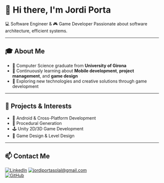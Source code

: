 # 👋 Hi there, I'm Jordi Porta

💻 Software Engineer  &  🎮 Game Developer
Passionate about software architecture, efficient systems.

---

## 🎓 About Me
- 📍 Computer Science graduate from **University of Girona**
- 🌱 Continuously learning about **Mobile development**, **project management**, and **game design**
- 🧠 Exploring new technologies and creative solutions through game development

---

## 🚀 Projects & Interests
- 🤖 Android & Cross-Platform Development  
- 🧩 Procedural Generation
- 🕹 Unity 2D/3D Game Development
- 🎨 Game Design & Level Design

---

## 📫 Contact Me
[![LinkedIn](https://img.shields.io/badge/LinkedIn-blue?logo=linkedin&style=flat-square)](https://www.linkedin.com/in/jordi-porta-sol%C3%A0/)
[![jordiportasolal@gmail.com](https://img.shields.io/badge/Gmail-red?logo=gmail&style=flat-square)](jordiportasolal@gmail.com)  
[![GitHub](https://img.shields.io/badge/GitHub-100000?logo=github&style=flat-square)](https://github.com/jordiporta)

